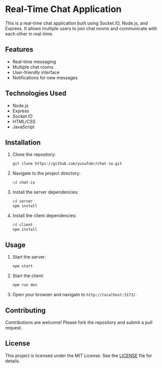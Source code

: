 # Real-Time Chat Application

This is a real-time chat application built using Socket.IO, Node.js, and Express. It allows multiple users to join chat rooms and communicate with each other in real-time.

## Features

- Real-time messaging
- Multiple chat rooms
- User-friendly interface
- Notifications for new messages

## Technologies Used

- Node.js
- Express
- Socket.IO
- HTML/CSS
- JavaScript

## Installation

1. Clone the repository:
    ```bash
    git clone https://github.com/yusufobr/chat-io.git
    ```
2. Navigate to the project directory:
    ```bash
    cd chat-io
    ```
3. Install the server dependencies:
    ```bash
    cd server
    npm install
    ```

4. Install the client dependencies:
    ```bash
    cd client
    npm install
    ```


## Usage

1. Start the server:
    ```bash
    npm start
    ```

1. Start the client:
    ```bash
    npm run dev
    ```
2. Open your browser and navigate to `http://localhost:5173/`.

## Contributing

Contributions are welcome! Please fork the repository and submit a pull request.

## License

This project is licensed under the MIT License. See the [LICENSE](LICENSE) file for details.